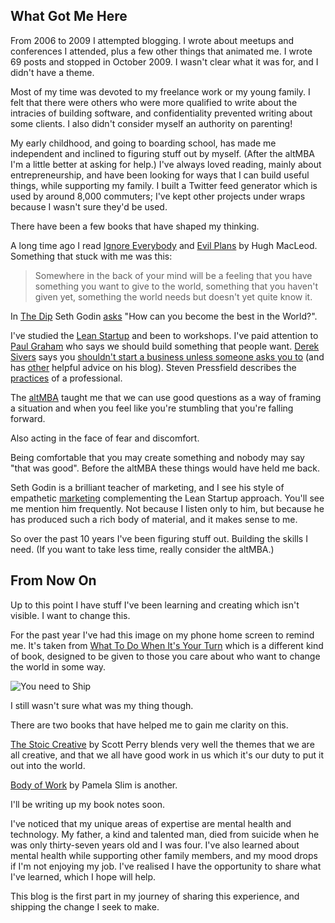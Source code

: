 ## What Got Me Here

From 2006 to 2009 I attempted blogging. I wrote about meetups and conferences I attended, plus a few other things that animated me. I wrote 69 posts and stopped in October 2009. I wasn't clear what it was for, and I didn't have a theme.

Most of my time was devoted to my freelance work or my young family. I felt that there were others who were more qualified to write about the intracies of building software, and confidentiality prevented writing about some clients. I also didn't consider myself an authority on parenting!

My early childhood, and going to boarding school, has made me independent and inclined to figuring stuff out by myself. (After the altMBA I'm a little better at asking for help.) I've always loved reading, mainly about entrepreneurship, and have been looking for ways that I can build useful things, while supporting my family. I built a Twitter feed generator which is used by around 8,000 commuters; I've kept other projects under wraps because I wasn't sure they'd be used. 

There have been a few books that have shaped my thinking. 

A long time ago I read [Ignore Everybody](https://www.amazon.com/Ignore-Everybody-Other-Keys-Creativity/dp/159184259X/) and [Evil Plans](https://www.amazon.com/Evil-Plans-Having-World-Domination/dp/1591843847/) by Hugh MacLeod. Something that stuck with me was this:

> Somewhere in the back of your mind will be a feeling that you have something you want to give to the world, something that you haven't given yet, something the world needs but doesn't yet quite know it.

In [The Dip](https://www.amazon.com/Dip-Little-Book-Teaches-Stick/dp/1591841666/) Seth Godin [asks](https://seths.blog/2007/05/the_dip_manifes/) "How can you become the best in the World?". 

I've studied the [Lean Startup](http://theleanstartup.com/) and been to workshops. I've paid attention to [Paul Graham](http://www.paulgraham.com/articles.html) who says we should build something that people want. [Derek Sivers](https://sivers.org/) says you [shouldn't start a business unless someone asks you to](https://sivers.org/asking) (and has [other](https://sivers.org/donkey) helpful advice on his blog). Steven Pressfield describes the [practices](https://www.forbes.com/sites/ryanholiday/2012/06/07/10-steps-for-turning-pro-from-the-warrior-artist-steven-pressfield/) of a professional.

The [altMBA](https://altmba.com/) taught me that we can use good questions as a way of framing a situation and when you feel like you're stumbling that you're falling forward.

Also acting in the face of fear and discomfort.

Being comfortable that you may create something and nobody may say "that was good". Before the altMBA these things would have held me back.

Seth Godin is a brilliant teacher of marketing, and I see his style of empathetic [marketing](https://themarketingseminar.com/) complementing the Lean Startup approach. You'll see me mention him frequently. Not because I listen only to him, but because he has produced such a rich body of material, and it makes sense to me.

So over the past 10 years I've been figuring stuff out. Building the skills I need. (If you want to take less time, really consider the altMBA.)

## From Now On

Up to this point I have stuff I've been learning and creating which isn't visible. I want to change this.

For the past year I've had this image on my phone home screen to remind me. It's taken from [What To Do When It's Your Turn](https://www.amazon.com/What-When-Your-Turn-Always/dp/1936719320) which is a different kind of book, designed to be given to those you care about who want to change the world in some way.

![You need to Ship]({{site.url}}/assets/ship-homescreen.png)

I still wasn't sure what was my thing though. 

There are two books that have helped me to gain me clarity on this. 

[The Stoic Creative](https://www.amazon.com/Stoic-Creative-Struggling-Creatives-Passion-ebook/dp/B07464C6CP/) by Scott Perry blends very well the themes that we are all creative, and that we all have good work in us which it's our duty to put it out into the world. 

[Body of Work](https://www.amazon.com/Body-Work-Finding-Thread-Together-ebook/dp/B00DMCV5RK/) by Pamela Slim is another. 

I'll be writing up my book notes soon.

I've noticed that my unique areas of expertise are mental health and technology. My father, a kind and talented man, died from suicide when he was only thirty-seven years old and I was four. I've also learned about mental health while supporting other family members, and my mood drops if I'm not enjoying my job. I've realised I have the opportunity to share what I've learned, which I hope will help. 

This blog is the first part in my journey of sharing this experience, and shipping the change I seek to make.











